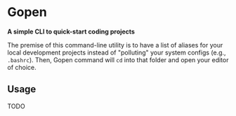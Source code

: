 # Gopen

**A simple CLI to quick-start coding projects**

The premise of this command-line utility is to have a list of aliases for your
local development projects instead of "polluting" your system configs (e.g.,
`.bashrc`). Then, Gopen command will `cd` into that folder and open your editor
of choice.

## Usage

TODO
